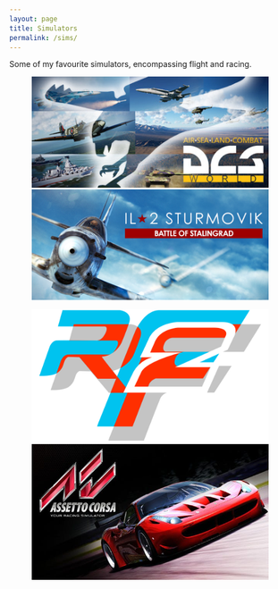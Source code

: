 ```yaml
---
layout: page
title: Simulators
permalink: /sims/
---
```


Some of my favourite simulators, encompassing flight and racing.

<figure class="half">
    <a href="/sims/dcs"><img src="/assets/img/sims/logo_dcs.jpg"></a>
    <a href="/sims/il2"><img src="/assets/img/sims/logo_il2.jpg"></a>
</figure>
<figure class="half">
    <a href="/sims/rf2"><img src="/assets/img/sims/logo_rf2.png"></a>
    <a href="/sims/ac"><img src="/assets/img/sims/logo_ac.jpg"></a>
</figure>